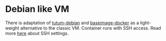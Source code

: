 # Debian like VM
There is adaptation of [tutum-debian](https://github.com/tutumcloud/tutum-debian) and [baseimage-docker](https://github.com/phusion/baseimage-docker) as a light-weight alternative to the classic VM.
Container runs with SSH access. Read more [here](https://github.com/tutumcloud/tutum-debian/blob/master/README.md#running-tutumdebian) about SSH settings.
